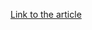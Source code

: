 [Link to the article](https://thehackernews.com/2025/08/cisco-warns-of-cvss-100-fmc-radius-flaw.html)
